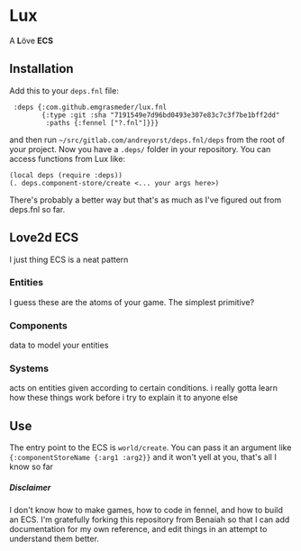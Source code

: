 # Lux
A **L**öve **ECS**

## Installation

Add this to your `deps.fnl` file:
```fennel
 :deps {:com.github.emgrasmeder/lux.fnl
        {:type :git :sha "7191549e7d96bd0493e307e83c7c3f7be1bff2dd"
         :paths {:fennel ["?.fnl"]}}}
```
and then run `~/src/gitlab.com/andreyorst/deps.fnl/deps` from the root of your project. Now you have a `.deps/` folder in your repository. 
You can access functions from Lux like:
```fennel
(local deps (require :deps))
(. deps.component-store/create <... your args here>)
```

There's probably a better way but that's as much as I've figured out from deps.fnl so far. 

## Love2d ECS

I just thing ECS is a neat pattern

### Entities

I guess these are the atoms of your game. The simplest primitive?

### Components

data to model your entities

### Systems

acts on entities given according to certain conditions. i really gotta learn how these things work before i try to explain it to anyone else


## Use

The entry point to the ECS is `world/create`. You can pass it an argument like `{:componentStoreName {:arg1 :arg2}}` and it won't yell at you, that's all I know so far


##### Disclaimer
I don't know how to make games, how to code in fennel, and how to build an ECS. I'm gratefully forking this repository from Benaiah so that I can add documentation for my own reference, and edit things in an attempt to understand them better.
